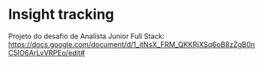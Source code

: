 # Insight tracking

Projeto do desafio de Analista Junior Full Stack: https://docs.google.com/document/d/1_itNsX_FRM_QKKRjXSq6oB8zZgB0nC5IO6ArLvVRPEo/edit#
